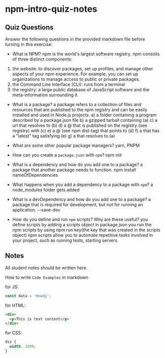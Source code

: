 # npm-intro-quiz-notes

## Quiz Questions

Answer the following questions in the provided markdown file before turning in this exercise:

- What is NPM?
  npm is the world's largest software registry. npm consists of three distinct components:

1. the website: to discover packages, set up profiles, and manage other aspects of your npm experience. For example, you can set up organizations to manage access to public or private packages.
2. the Command Line Interface (CLI): runs from a terminal
3. the registry: a large public database of JavaScript software and the meta-information surrounding it.

- What is a package?
  a package refers to a collection of files and resources that are published to the npm registry and can be easily installed and used in Node.js projects.
  a) a folder containing a program described by a package.json file
  b) a gzipped tarball containing (a)
  c) a url that resolves to (b)
  d) a <name>@<version> that is published on the registry (see registry) with (c)
  e) a <name>@<tag> (see npm dist-tag) that points to (d)
  f) a <name> that has a "latest" tag satisfying (e)
  g) a <git remote url> that resolves to (a)

- What are some other popular package managers?
  yarn, PNPM

- How can you create a `package.json` with `npm`?
  npm init

- What is a dependency and how do you add one to a package?
  a package that another package needs to function.
  npm install nameOfDependencies

- What happens when you add a dependency to a package with `npm`?
  a node_modules folder gets added

- What is a devDependency and how do you add one to a package?
  a package that is required for development, but not for running an application. --save-dev

- How do you define and run `npm` scripts? Why are these useful?
  you define scripts by adding a scripts object in package.json
  you run the npm scripts by using npm run key(the key that was created in the scripts object)
  npm scripts allow you to automate repetitive tasks involved in your project, such as running tests, starting servers

## Notes

All student notes should be written here.

How to write `Code Examples` in markdown

for JS:

```javascript
const data = 'Howdy';
```

for HTML:

```html
<div>
  <p>This is text content</p>
</div>
```

for CSS:

```css
div {
  width: 100%;
}
```
